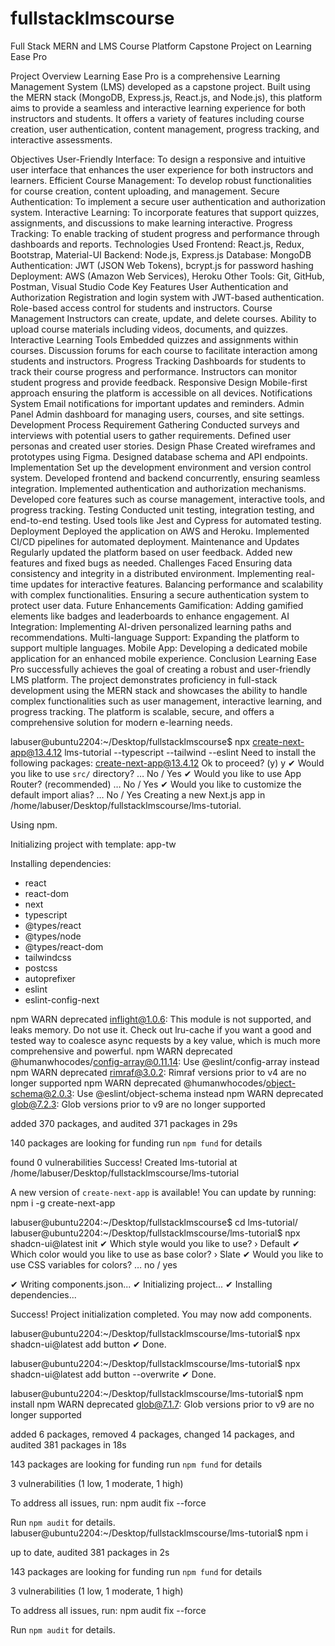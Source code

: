 # fullstacklmscourse
Full Stack MERN and LMS Course Platform Capstone Project on Learning Ease Pro

Project Overview
Learning Ease Pro is a comprehensive Learning Management System (LMS) developed as a capstone project. Built using the MERN stack (MongoDB, Express.js, React.js, and Node.js), this platform aims to provide a seamless and interactive learning experience for both instructors and students. It offers a variety of features including course creation, user authentication, content management, progress tracking, and interactive assessments.

Objectives
User-Friendly Interface: To design a responsive and intuitive user interface that enhances the user experience for both instructors and learners.
Efficient Course Management: To develop robust functionalities for course creation, content uploading, and management.
Secure Authentication: To implement a secure user authentication and authorization system.
Interactive Learning: To incorporate features that support quizzes, assignments, and discussions to make learning interactive.
Progress Tracking: To enable tracking of student progress and performance through dashboards and reports.
Technologies Used
Frontend: React.js, Redux, Bootstrap, Material-UI
Backend: Node.js, Express.js
Database: MongoDB
Authentication: JWT (JSON Web Tokens), bcrypt.js for password hashing
Deployment: AWS (Amazon Web Services), Heroku
Other Tools: Git, GitHub, Postman, Visual Studio Code
Key Features
User Authentication and Authorization
Registration and login system with JWT-based authentication.
Role-based access control for students and instructors.
Course Management
Instructors can create, update, and delete courses.
Ability to upload course materials including videos, documents, and quizzes.
Interactive Learning Tools
Embedded quizzes and assignments within courses.
Discussion forums for each course to facilitate interaction among students and instructors.
Progress Tracking
Dashboards for students to track their course progress and performance.
Instructors can monitor student progress and provide feedback.
Responsive Design
Mobile-first approach ensuring the platform is accessible on all devices.
Notifications System
Email notifications for important updates and reminders.
Admin Panel
Admin dashboard for managing users, courses, and site settings.
Development Process
Requirement Gathering
Conducted surveys and interviews with potential users to gather requirements.
Defined user personas and created user stories.
Design Phase
Created wireframes and prototypes using Figma.
Designed database schema and API endpoints.
Implementation
Set up the development environment and version control system.
Developed frontend and backend concurrently, ensuring seamless integration.
Implemented authentication and authorization mechanisms.
Developed core features such as course management, interactive tools, and progress tracking.
Testing
Conducted unit testing, integration testing, and end-to-end testing.
Used tools like Jest and Cypress for automated testing.
Deployment
Deployed the application on AWS and Heroku.
Implemented CI/CD pipelines for automated deployment.
Maintenance and Updates
Regularly updated the platform based on user feedback.
Added new features and fixed bugs as needed.
Challenges Faced
Ensuring data consistency and integrity in a distributed environment.
Implementing real-time updates for interactive features.
Balancing performance and scalability with complex functionalities.
Ensuring a secure authentication system to protect user data.
Future Enhancements
Gamification: Adding gamified elements like badges and leaderboards to enhance engagement.
AI Integration: Implementing AI-driven personalized learning paths and recommendations.
Multi-language Support: Expanding the platform to support multiple languages.
Mobile App: Developing a dedicated mobile application for an enhanced mobile experience.
Conclusion
Learning Ease Pro successfully achieves the goal of creating a robust and user-friendly LMS platform. The project demonstrates proficiency in full-stack development using the MERN stack and showcases the ability to handle complex functionalities such as user management, interactive learning, and progress tracking. The platform is scalable, secure, and offers a comprehensive solution for modern e-learning needs.

labuser@ubuntu2204:~/Desktop/fullstacklmscourse$ npx create-next-app@13.4.12 lms-tutorial --typescript --tailwind --eslint
Need to install the following packages:
create-next-app@13.4.12
Ok to proceed? (y) y
✔ Would you like to use `src/` directory? … No / Yes
✔ Would you like to use App Router? (recommended) … No / Yes
✔ Would you like to customize the default import alias? … No / Yes
Creating a new Next.js app in /home/labuser/Desktop/fullstacklmscourse/lms-tutorial.

Using npm.

Initializing project with template: app-tw 


Installing dependencies:
- react
- react-dom
- next
- typescript
- @types/react
- @types/node
- @types/react-dom
- tailwindcss
- postcss
- autoprefixer
- eslint
- eslint-config-next

npm WARN deprecated inflight@1.0.6: This module is not supported, and leaks memory. Do not use it. Check out lru-cache if you want a good and tested way to coalesce async requests by a key value, which is much more comprehensive and powerful.
npm WARN deprecated @humanwhocodes/config-array@0.11.14: Use @eslint/config-array instead
npm WARN deprecated rimraf@3.0.2: Rimraf versions prior to v4 are no longer supported
npm WARN deprecated @humanwhocodes/object-schema@2.0.3: Use @eslint/object-schema instead
npm WARN deprecated glob@7.2.3: Glob versions prior to v9 are no longer supported

added 370 packages, and audited 371 packages in 29s

140 packages are looking for funding
  run `npm fund` for details

found 0 vulnerabilities
Success! Created lms-tutorial at /home/labuser/Desktop/fullstacklmscourse/lms-tutorial

A new version of `create-next-app` is available!
You can update by running: npm i -g create-next-app

labuser@ubuntu2204:~/Desktop/fullstacklmscourse$ cd lms-tutorial/
labuser@ubuntu2204:~/Desktop/fullstacklmscourse/lms-tutorial$ npx shadcn-ui@latest init
✔ Which style would you like to use? › Default
✔ Which color would you like to use as base color? › Slate
✔ Would you like to use CSS variables for colors? … no / yes

✔ Writing components.json...
✔ Initializing project...
✔ Installing dependencies...

Success! Project initialization completed. You may now add components.

labuser@ubuntu2204:~/Desktop/fullstacklmscourse/lms-tutorial$ npx shadcn-ui@latest add button
✔ Done.

labuser@ubuntu2204:~/Desktop/fullstacklmscourse/lms-tutorial$ npx shadcn-ui@latest add button --overwrite
✔ Done.

labuser@ubuntu2204:~/Desktop/fullstacklmscourse/lms-tutorial$ npm install
npm WARN deprecated glob@7.1.7: Glob versions prior to v9 are no longer supported

added 6 packages, removed 4 packages, changed 14 packages, and audited 381 packages in 18s

143 packages are looking for funding
  run `npm fund` for details

3 vulnerabilities (1 low, 1 moderate, 1 high)

To address all issues, run:
  npm audit fix --force

Run `npm audit` for details.
labuser@ubuntu2204:~/Desktop/fullstacklmscourse/lms-tutorial$ npm i

up to date, audited 381 packages in 2s

143 packages are looking for funding
  run `npm fund` for details

3 vulnerabilities (1 low, 1 moderate, 1 high)

To address all issues, run:
  npm audit fix --force

Run `npm audit` for details.